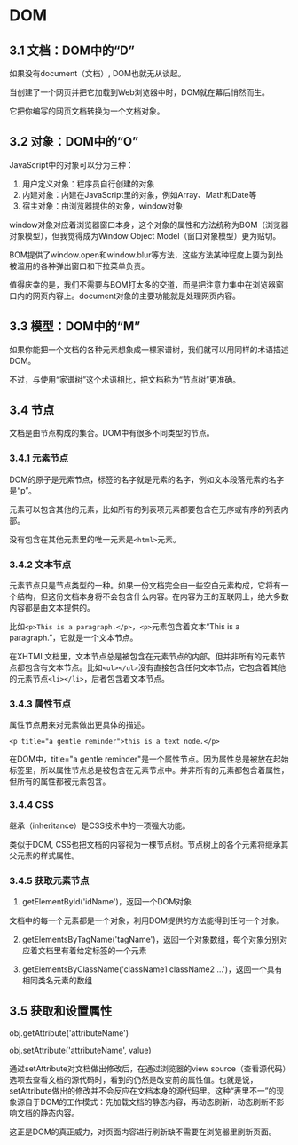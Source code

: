 # DOM
## 3.1 文档：DOM中的“D”
如果没有document（文档）, DOM也就无从谈起。

当创建了一个网页并把它加载到Web浏览器中时，DOM就在幕后悄然而生。

它把你编写的网页文档转换为一个文档对象。
## 3.2 对象：DOM中的“O”
JavaScript中的对象可以分为三种：
1. 用户定义对象：程序员自行创建的对象
2. 内建对象：内建在JavaScript里的对象，例如Array、Math和Date等
3. 宿主对象：由浏览器提供的对象，window对象

window对象对应着浏览器窗口本身，这个对象的属性和方法统称为BOM（浏览器对象模型），但我觉得成为Window Object Model（窗口对象模型）更为贴切。

BOM提供了window.open和window.blur等方法，这些方法某种程度上要为到处被滥用的各种弹出窗口和下拉菜单负责。

值得庆幸的是，我们不需要与BOM打太多的交道，而是把注意力集中在浏览器窗口内的网页内容上。document对象的主要功能就是处理网页内容。
## 3.3 模型：DOM中的“M”
如果你能把一个文档的各种元素想象成一棵家谱树，我们就可以用同样的术语描述DOM。

不过，与使用“家谱树”这个术语相比，把文档称为“节点树”更准确。
## 3.4 节点
文档是由节点构成的集合。DOM中有很多不同类型的节点。
### 3.4.1 元素节点
DOM的原子是元素节点，标签的名字就是元素的名字，例如文本段落元素的名字是“p”。

元素可以包含其他的元素，比如所有的列表项元素都要包含在无序或有序的列表内部。

没有包含在其他元素里的唯一元素是`<html>`元素。
### 3.4.2 文本节点
元素节点只是节点类型的一种。如果一份文档完全由一些空白元素构成，它将有一个结构，但这份文档本身将不会包含什么内容。在内容为王的互联网上，绝大多数内容都是由文本提供的。

比如`<p>This is a paragraph.</p>`，`<p>`元素包含着文本“This is a paragraph.”，它就是一个文本节点。

在XHTML文档里，文本节点总是被包含在元素节点的内部。但并非所有的元素节点都包含有文本节点。比如`<ul></ul>`没有直接包含任何文本节点，它包含着其他的元素节点`<li></li>`，后者包含着文本节点。
### 3.4.3 属性节点
属性节点用来对元素做出更具体的描述。

`<p title="a gentle reminder">this is a text node.</p>`

在DOM中，title="a gentle reminder"是一个属性节点。因为属性总是被放在起始标签里，所以属性节点总是被包含在元素节点中。并非所有的元素都包含着属性，但所有的属性都被元素包含。
### 3.4.4 CSS
继承（inheritance）是CSS技术中的一项强大功能。

类似于DOM, CSS也把文档的内容视为一棵节点树。节点树上的各个元素将继承其父元素的样式属性。
### 3.4.5 获取元素节点
1. getElementById('idName')，返回一个DOM对象

文档中的每一个元素都是一个对象，利用DOM提供的方法能得到任何一个对象。

2. getElementsByTagName('tagName')，返回一个对象数组，每个对象分别对应着文档里有着给定标签的一个元素

3. getElementsByClassName('className1 className2 ...')，返回一个具有相同类名元素的数组
## 3.5 获取和设置属性

obj.getAttribute('attributeName')

obj.setAttribute('attributeName', value)

通过setAttribute对文档做出修改后，在通过浏览器的view source（查看源代码）选项去查看文档的源代码时，看到的仍然是改变前的属性值。也就是说，setAttribute做出的修改并不会反应在文档本身的源代码里。这种“表里不一”的现象源自于DOM的工作模式：先加载文档的静态内容，再动态刷新，动态刷新不影响文档的静态内容。

这正是DOM的真正威力，对页面内容进行刷新缺不需要在浏览器里刷新页面。